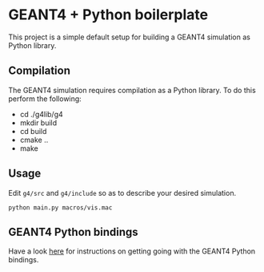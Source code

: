 # GEANT4 + Python boilerplate

This project is a simple default setup for building a GEANT4 simulation as Python library.

## Compilation

The GEANT4 simulation requires compilation as a Python library.
To do this perform the following:

* cd ./g4lib/g4
* mkdir build
* cd build
* cmake ..
* make

## Usage

Edit `g4/src` and `g4/include` so as to describe your desired simulation.

    python main.py macros/vis.mac

## GEANT4 Python bindings

Have a look [here](http://christopherpoole.github.io/compiling-and-installing-the-geant4-python-bindings/) for instructions on getting going with the GEANT4 Python bindings.
